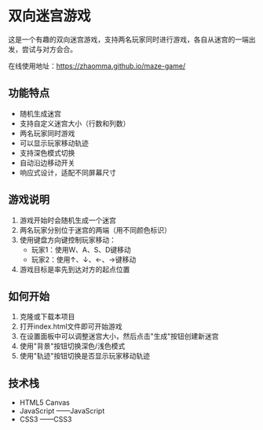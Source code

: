 # 双向迷宫游戏

这是一个有趣的双向迷宫游戏，支持两名玩家同时进行游戏，各自从迷宫的一端出发，尝试与对方会合。

在线使用地址：https://zhaomma.github.io/maze-game/

## 功能特点

- 随机生成迷宫
- 支持自定义迷宫大小（行数和列数）
- 两名玩家同时游戏
- 可以显示玩家移动轨迹
- 支持深色模式切换
- 自动沿边移动开关
- 响应式设计，适配不同屏幕尺寸

## 游戏说明

1. 游戏开始时会随机生成一个迷宫
2. 两名玩家分别位于迷宫的两端（用不同颜色标识）
3. 使用键盘方向键控制玩家移动：
   - 玩家1：使用W、A、S、D键移动
   - 玩家2：使用↑、↓、←、→键移动
4. 游戏目标是率先到达对方的起点位置

## 如何开始

1. 克隆或下载本项目
2. 打开index.html文件即可开始游戏
3. 在设置面板中可以调整迷宫大小，然后点击"生成"按钮创建新迷宫
4. 使用"背景"按钮切换深色/浅色模式
5. 使用"轨迹"按钮切换是否显示玩家移动轨迹

## 技术栈

- HTML5 Canvas
- JavaScript   ——JavaScript
- CSS3   ——CSS3
